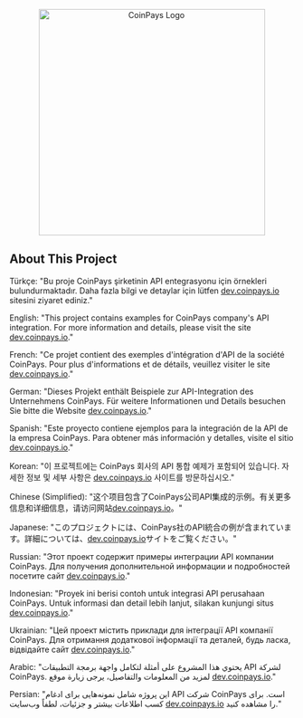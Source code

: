 <p>
<p align="center"><a href="https://coinpays.io" target="_blank"><img src="https://app.coinpays.io/cp/coinpays-purple-logo.png" width="400" alt="CoinPays Logo"></a></p>

## About This Project

Türkçe:
"Bu proje CoinPays şirketinin API entegrasyonu için örnekleri bulundurmaktadır. Daha fazla bilgi ve detaylar için lütfen <a href="https://dev.coinpays.io">dev.coinpays.io</a> sitesini ziyaret ediniz."

English:
"This project contains examples for CoinPays company's API integration. For more information and details, please visit the site <a href="https://dev.coinpays.io">dev.coinpays.io</a>."

French:
"Ce projet contient des exemples d'intégration d'API de la société CoinPays. Pour plus d'informations et de détails, veuillez visiter le site <a href="https://dev.coinpays.io">dev.coinpays.io</a>."

German:
"Dieses Projekt enthält Beispiele zur API-Integration des Unternehmens CoinPays. Für weitere Informationen und Details besuchen Sie bitte die Website <a href="https://dev.coinpays.io">dev.coinpays.io</a>."

Spanish:
"Este proyecto contiene ejemplos para la integración de la API de la empresa CoinPays. Para obtener más información y detalles, visite el sitio <a href="https://dev.coinpays.io">dev.coinpays.io</a>."

Korean:
"이 프로젝트에는 CoinPays 회사의 API 통합 예제가 포함되어 있습니다. 자세한 정보 및 세부 사항은 <a href="https://dev.coinpays.io">dev.coinpays.io</a> 사이트를 방문하십시오."

Chinese (Simplified):
"这个项目包含了CoinPays公司API集成的示例。有关更多信息和详细信息，请访问网站<a href="https://dev.coinpays.io">dev.coinpays.io</a>。"

Japanese:
"このプロジェクトには、CoinPays社のAPI統合の例が含まれています。詳細については、<a href="https://dev.coinpays.io">dev.coinpays.io</a>サイトをご覧ください。"

Russian:
"Этот проект содержит примеры интеграции API компании CoinPays. Для получения дополнительной информации и подробностей посетите сайт <a href="https://dev.coinpays.io">dev.coinpays.io</a>."

Indonesian:
"Proyek ini berisi contoh untuk integrasi API perusahaan CoinPays. Untuk informasi dan detail lebih lanjut, silakan kunjungi situs <a href="https://dev.coinpays.io">dev.coinpays.io</a>."

Ukrainian:
"Цей проект містить приклади для інтеграції API компанії CoinPays. Для отримання додаткової інформації та деталей, будь ласка, відвідайте сайт <a href="https://dev.coinpays.io">dev.coinpays.io</a>."

Arabic:
"يحتوي هذا المشروع على أمثلة لتكامل واجهة برمجة التطبيقات API لشركة CoinPays. لمزيد من المعلومات والتفاصيل، يرجى زيارة موقع <a href="https://dev.coinpays.io">dev.coinpays.io</a>."

Persian:
"این پروژه شامل نمونه‌هایی برای ادغام API شرکت CoinPays است. برای کسب اطلاعات بیشتر و جزئیات، لطفاً وب‌سایت <a href="https://dev.coinpays.io">dev.coinpays.io</a> را مشاهده کنید." 
